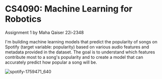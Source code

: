 # CS4090: Machine Learning for Robotics
Assignment 1 by Maha Qaiser 22i-2348

I'm building machine learning models that predict the popularity of songs on Spotify (target variable: popularity) based on various audio features and metadata provided in the dataset. The goal is to understand which features contribute most to a song's popularity and to create a model that can accurately predict how popular a song will be.

![spotify-1759471_640](https://github.com/user-attachments/assets/c254c083-b897-485a-8983-c0018a941144)
